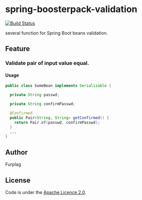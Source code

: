 # spring-boosterpack-validation
[![Build Status](https://travis-ci.org/furplag/spring-boosterpack-validation.svg?branch=master)](https://travis-ci.org/furplag/spring-boosterpack-validation)


several function for Spring Boot beans validation.

## Feature

### Validate pair of input value equal.

#### Usage
```SomeBean.java
public class SomeBean implements Serializable {

  private String passwd;

  private String confirmPasswd;

  @Confirmed
  public Pair<String, String> getConfirmed() {
    return Pair.of(passwd, confirmPasswd);
  }
  ...
}
```

## Author
Furplag

## License
Code is under the [Apache Licence 2.0](LICENCE).
